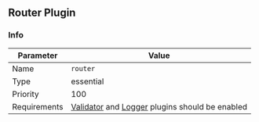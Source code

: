 ## Router Plugin

### Info
| Parameter     | Value       |
|---------------|-------------|
| Name          | `router`    |
| Type          | essential   |
| Priority      | 100         |
| Requirements  | [Validator](./validator.md) and [Logger](./logger.md) plugins should be enabled |

